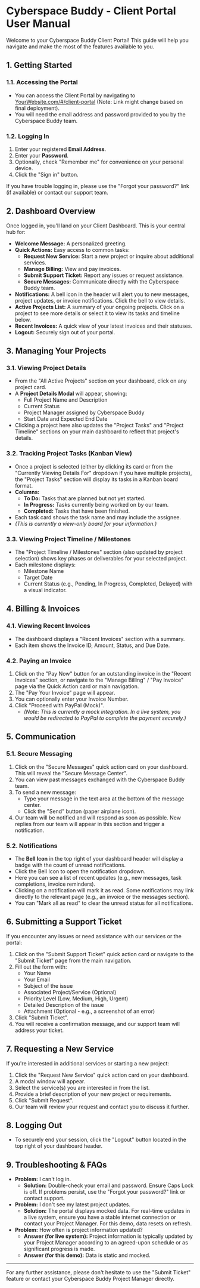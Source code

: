# Cyberspace Buddy - Client Portal User Manual

Welcome to your Cyberspace Buddy Client Portal! This guide will help you navigate and make the most of the features available to you.

## 1. Getting Started

### 1.1. Accessing the Portal

- You can access the Client Portal by navigating to [YourWebsite.com/#/client-portal](/#/client-portal) (Note: Link might change based on final deployment).
- You will need the email address and password provided to you by the Cyberspace Buddy team.

### 1.2. Logging In

1.  Enter your registered **Email Address**.
2.  Enter your **Password**.
3.  Optionally, check "Remember me" for convenience on your personal device.
4.  Click the "Sign in" button.

If you have trouble logging in, please use the "Forgot your password?" link (if available) or contact our support team.

## 2. Dashboard Overview

Once logged in, you'll land on your Client Dashboard. This is your central hub for:

- **Welcome Message:** A personalized greeting.
- **Quick Actions:** Easy access to common tasks:
  - **Request New Service:** Start a new project or inquire about additional services.
  - **Manage Billing:** View and pay invoices.
  - **Submit Support Ticket:** Report any issues or request assistance.
  - **Secure Messages:** Communicate directly with the Cyberspace Buddy team.
- **Notifications:** A bell icon in the header will alert you to new messages, project updates, or invoice notifications. Click the bell to view details.
- **Active Projects List:** A summary of your ongoing projects. Click on a project to see more details or select it to view its tasks and timeline below.
- **Recent Invoices:** A quick view of your latest invoices and their statuses.
- **Logout:** Securely sign out of your portal.

## 3. Managing Your Projects

### 3.1. Viewing Project Details

- From the "All Active Projects" section on your dashboard, click on any project card.
- A **Project Details Modal** will appear, showing:
  - Full Project Name and Description
  - Current Status
  - Project Manager assigned by Cyberspace Buddy
  - Start Date and Expected End Date
- Clicking a project here also updates the "Project Tasks" and "Project Timeline" sections on your main dashboard to reflect that project's details.

### 3.2. Tracking Project Tasks (Kanban View)

- Once a project is selected (either by clicking its card or from the "Currently Viewing Details For" dropdown if you have multiple projects), the "Project Tasks" section will display its tasks in a Kanban board format.
- **Columns:**
  - **To Do:** Tasks that are planned but not yet started.
  - **In Progress:** Tasks currently being worked on by our team.
  - **Completed:** Tasks that have been finished.
- Each task card shows the task name and may include the assignee.
- _(This is currently a view-only board for your information.)_

### 3.3. Viewing Project Timeline / Milestones

- The "Project Timeline / Milestones" section (also updated by project selection) shows key phases or deliverables for your selected project.
- Each milestone displays:
  - Milestone Name
  - Target Date
  - Current Status (e.g., Pending, In Progress, Completed, Delayed) with a visual indicator.

## 4. Billing & Invoices

### 4.1. Viewing Recent Invoices

- The dashboard displays a "Recent Invoices" section with a summary.
- Each item shows the Invoice ID, Amount, Status, and Due Date.

### 4.2. Paying an Invoice

1.  Click on the "Pay Now" button for an outstanding invoice in the "Recent Invoices" section, or navigate to the "Manage Billing" / "Pay Invoice" page via the Quick Action card or main navigation.
2.  The "Pay Your Invoice" page will appear.
3.  You can optionally enter your Invoice Number.
4.  Click "Proceed with PayPal (Mock)".
    - _(Note: This is currently a mock integration. In a live system, you would be redirected to PayPal to complete the payment securely.)_

## 5. Communication

### 5.1. Secure Messaging

1.  Click on the "Secure Messages" quick action card on your dashboard. This will reveal the "Secure Message Center".
2.  You can view past messages exchanged with the Cyberspace Buddy team.
3.  To send a new message:
    - Type your message in the text area at the bottom of the message center.
    - Click the "Send" button (paper airplane icon).
4.  Our team will be notified and will respond as soon as possible. New replies from our team will appear in this section and trigger a notification.

### 5.2. Notifications

- The **Bell Icon** in the top right of your dashboard header will display a badge with the count of unread notifications.
- Click the Bell Icon to open the notification dropdown.
- Here you can see a list of recent updates (e.g., new messages, task completions, invoice reminders).
- Clicking on a notification will mark it as read. Some notifications may link directly to the relevant page (e.g., an invoice or the messages section).
- You can "Mark all as read" to clear the unread status for all notifications.

## 6. Submitting a Support Ticket

If you encounter any issues or need assistance with our services or the portal:

1.  Click on the "Submit Support Ticket" quick action card or navigate to the "Submit Ticket" page from the main navigation.
2.  Fill out the form with:
    - Your Name
    - Your Email
    - Subject of the issue
    - Associated Project/Service (Optional)
    - Priority Level (Low, Medium, High, Urgent)
    - Detailed Description of the issue
    - Attachment (Optional - e.g., a screenshot of an error)
3.  Click "Submit Ticket".
4.  You will receive a confirmation message, and our support team will address your ticket.

## 7. Requesting a New Service

If you're interested in additional services or starting a new project:

1.  Click the "Request New Service" quick action card on your dashboard.
2.  A modal window will appear.
3.  Select the service(s) you are interested in from the list.
4.  Provide a brief description of your new project or requirements.
5.  Click "Submit Request".
6.  Our team will review your request and contact you to discuss it further.

## 8. Logging Out

- To securely end your session, click the "Logout" button located in the top right of your dashboard header.

## 9. Troubleshooting & FAQs

- **Problem:** I can't log in.
  - **Solution:** Double-check your email and password. Ensure Caps Lock is off. If problems persist, use the "Forgot your password?" link or contact support.
- **Problem:** I don't see my latest project updates.
  - **Solution:** The portal displays mocked data. For real-time updates in a live system, ensure you have a stable internet connection or contact your Project Manager. For this demo, data resets on refresh.
- **Problem:** How often is project information updated?
  - **Answer (for live system):** Project information is typically updated by your Project Manager according to an agreed-upon schedule or as significant progress is made.
  - **Answer (for this demo):** Data is static and mocked.

---

For any further assistance, please don't hesitate to use the "Submit Ticket" feature or contact your Cyberspace Buddy Project Manager directly.
